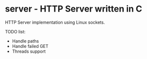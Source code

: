 # server - HTTP Server written in C

HTTP Server implementation using Linux sockets.

TODO list: 
- Handle paths
- Handle failed GET 
- Threads support
